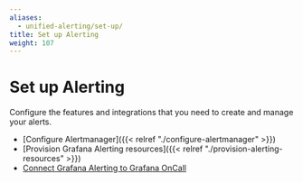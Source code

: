 ```yaml
---
aliases:
  - unified-alerting/set-up/
title: Set up Alerting
weight: 107
---
```


# Set up Alerting

Configure the features and integrations that you need to create and manage your alerts.

- [Configure Alertmanager]({{< relref "./configure-alertmanager" >}})
- [Provision Grafana Alerting resources]({{< relref "./provision-alerting-resources" >}})
- [Connect Grafana Alerting to Grafana OnCall](/docs/oncall/latest/integrations/available-integrations/add-grafana-alerting/)
